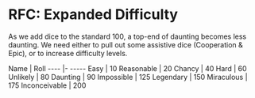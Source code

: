 # RFC: Expanded Difficulty

As we add dice to the standard 100, a top-end of daunting becomes less
daunting. We need either to pull out some assistive dice (Cooperation
& Epic), or to increase difficulty levels.

Name           |    Roll
----           |-   -----
Easy           |    10
Reasonable     |    20
Chancy         |    40
Hard           |    60
Unlikely       |    80
Daunting       |    90
Impossible     |    125
Legendary      |    150
Miraculous     |    175
Inconceivable  |    200
